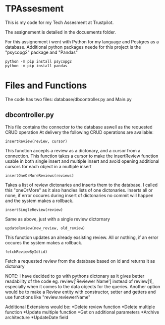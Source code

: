 # TPAssesment

This is my code for my Tech Assesment at Trustpilot.

The assignement is detailed in the docuements folder.

For this assignement i went with Python for my language and Postgres as a database.
Additional python packages neede for this project is the "psycopg2" package and "Pandas"

```
python -m pip install psycopg2
python -m pip install pandas
```
# Files and Functions
The code has two files:
database/dbcontroller.py and Main.py

## dbcontroller.py
This file contains the connector to the database aswell as the requested CRUD operation
At delivery the following CRUD operations are available:

```
insertReview(review, cursor)
```
This function accepts a review as a dictonary, and a cursor from a connection. 
This function takes a cursor to make the insertReview function usable in both single insert and multiple insert
and avoid opening additional cursors for each object in a multiple insert

```
insertOneOrMoreReviews(reviews) 
```
Takes a list of review dictonaries and inserts them to the database. I called this "oneOrMore" as it also handles lists of one dictonaries.
Inserts all or none, if error occures during insert of dictonaries no commit will happen and the system makes a rollback.

```
insertSingleReview(review)
```
Same as above, just with a single review dictornary

```
updateReview(new_review, old_review)
```
This function updates an already exsisting review. All or nothing, if an error occures the system makes a rollback.

```
fetchReviewById(id)
```
Fetch a requested review from the database based on id and returns it as dictonary

NOTE: I have decided to go with pythons dictonary as it gives better readability of the code eg. review['Reviewer Name'] instead of review[1], especially when it comes to the data objects for the queries. Another option would be to make a Review entity with constructor, setter and getters and use functions like "review.reviewerName"

Additional Extensions would be:
*Delete review function
*Delete multiple function
*Update multiple function
*Get on additional parameters
*Archive architecture 
*UpdateDate field

